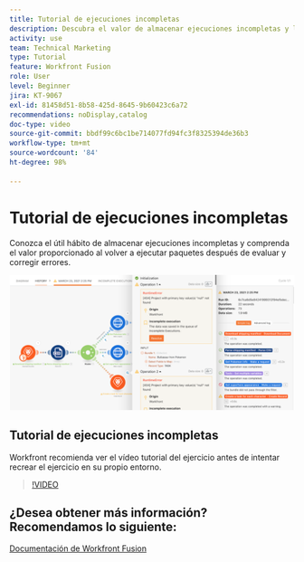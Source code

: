 ```yaml
---
title: Tutorial de ejecuciones incompletas
description: Descubra el valor de almacenar ejecuciones incompletas y luego volver a ejecutar paquetes después de evaluar y corregir errores en  [!DNL Adobe Workfront Fusion].
activity: use
team: Technical Marketing
type: Tutorial
feature: Workfront Fusion
role: User
level: Beginner
jira: KT-9067
exl-id: 81458d51-8b58-425d-8645-9b60423c6a72
recommendations: noDisplay,catalog
doc-type: video
source-git-commit: bbdf99c6bc1be714077fd94fc3f8325394de36b3
workflow-type: tm+mt
source-wordcount: '84'
ht-degree: 98%

---
```


# Tutorial de ejecuciones incompletas

Conozca el útil hábito de almacenar ejecuciones incompletas y comprenda el valor proporcionado al volver a ejecutar paquetes después de evaluar y corregir errores.

![Una imagen de un escenario con gestión de errores](assets/troubleshooting-and-error-handling-8.png)

## Tutorial de ejecuciones incompletas

Workfront recomienda ver el vídeo tutorial del ejercicio antes de intentar recrear el ejercicio en su propio entorno.

>[!VIDEO](https://video.tv.adobe.com/v/335308/?quality=12&learn=on&enablevpops=1)

## ¿Desea obtener más información? Recomendamos lo siguiente:

[Documentación de Workfront Fusion](https://experienceleague.adobe.com/es/docs/workfront-fusion/using/get-started-with-fusion/understand-workfront-fusion/workfront-fusion-overview)
